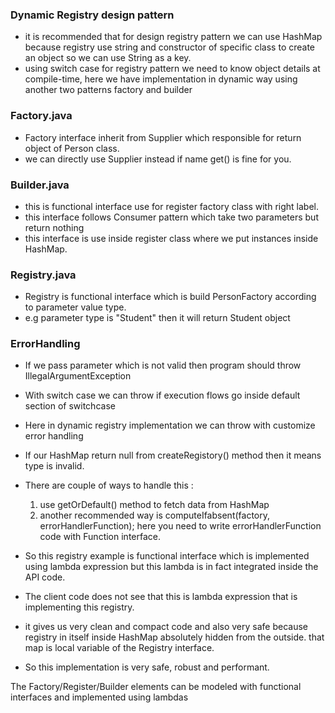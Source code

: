 ### Dynamic Registry design pattern
- it is recommended that for design registry pattern we can use HashMap because registry use string and constructor of specific class to create an object so we can use String as a key.
- using switch case for registry pattern we need to know object details at compile-time, here we have implementation in dynamic way using another two patterns factory and builder

### Factory.java
- Factory interface inherit from Supplier<Person> which responsible for return object of Person class.
- we can directly use Supplier<Person> instead if name get() is fine for you.

### Builder.java
- this is functional interface use for register factory class with right label.
- this interface follows Consumer pattern which take two parameters but return nothing
- this interface is use inside register class where we put instances inside HashMap.

### Registry.java
- Registry is functional interface which is build PersonFactory according to parameter value type.
- e.g parameter type is "Student" then it will return Student object

### ErrorHandling
- If we pass parameter which is not valid then program should throw IllegalArgumentException
- With switch case we can throw if execution flows go inside default section of switchcase
- Here in dynamic registry implementation we can throw with customize error handling
- If our HashMap return null from createRegistory() method then it means type is invalid.
- There are couple of ways to handle this : 
	1. use getOrDefault() method to fetch data from HashMap
	2. another recommended way is computeIfabsent(factory, errorHandlerFunction); here you need to write errorHandlerFunction code with Function interface.
	
- So this registry example is functional interface which is implemented using lambda expression but this lambda is in fact integrated inside the API code.
- The client code does not see that this is lambda expression that is implementing this registry. 
- it gives us very clean and compact code and also very safe because registry in itself inside HashMap absolutely hidden from the outside. that map is local variable of the Registry interface.
- So this implementation is very safe, robust and performant.

The Factory/Register/Builder elements can be modeled with functional interfaces and implemented using lambdas   